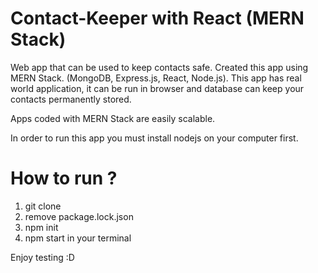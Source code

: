 # Contact-Keeper with React (MERN Stack)

Web app that can be used to keep contacts safe. Created this app using 
MERN Stack. (MongoDB, Express.js, React, Node.js). This app has real world application, 
it can be run in browser and database can keep your contacts permanently stored. 

Apps coded with MERN Stack are easily scalable. 

In order to run this app you must install nodejs on your computer first. 

# How to run ?
 
1. git clone 
2. remove package.lock.json 
3. npm init 
4. npm start in your terminal 


Enjoy testing :D 
